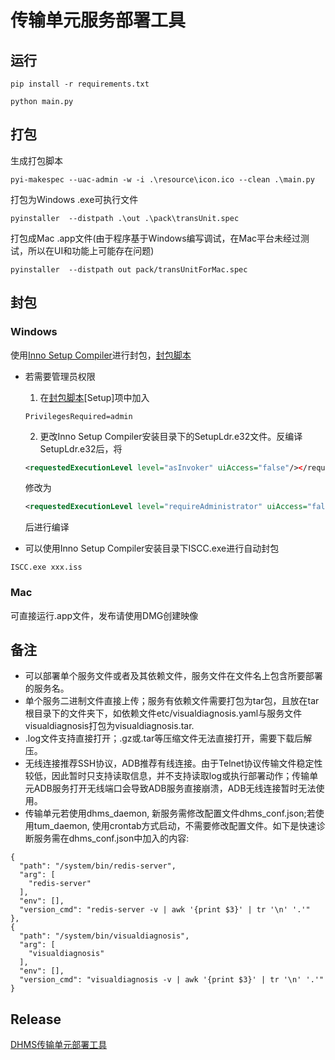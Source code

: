 # 传输单元服务部署工具

## 运行
```
pip install -r requirements.txt
```
```
python main.py
```
## 打包
生成打包脚本
```
pyi-makespec --uac-admin -w -i .\resource\icon.ico --clean .\main.py
```
打包为Windows .exe可执行文件
```
pyinstaller  --distpath .\out .\pack\transUnit.spec
```
打包成Mac .app文件(由于程序基于Windows编写调试，在Mac平台未经过测试，所以在UI和功能上可能存在问题)
```
pyinstaller  --distpath out pack/transUnitForMac.spec
```
## 封包

### Windows

使用[Inno Setup Compiler](https://jrsoftware.org/isdl.php)进行封包，[封包脚本](/pack/封包.iss)

- 若需要管理员权限
 
    1. 在[封包脚本](/pack/封包.iss)[Setup]项中加入
    ```
    PrivilegesRequired=admin
    ```  

    2. 更改Inno Setup Compiler安装目录下的SetupLdr.e32文件。反编译SetupLdr.e32后，将  
    ```xml
    <requestedExecutionLevel level="asInvoker" uiAccess="false"/></requestedPrivileges>
    ```  

	修改为  

    ```xml
   	<requestedExecutionLevel level="requireAdministrator" uiAccess="false"/></requestedPrivileges>
    ```  

    后进行编译

- 可以使用Inno Setup Compiler安装目录下ISCC.exe进行自动封包
```
ISCC.exe xxx.iss
```

### Mac

可直接运行.app文件，发布请使用DMG创建映像

## 备注
- 可以部署单个服务文件或者及其依赖文件，服务文件在文件名上包含所要部署的服务名。
- 单个服务二进制文件直接上传；服务有依赖文件需要打包为tar包，且放在tar根目录下的文件夹下，如依赖文件etc/visualdiagnosis.yaml与服务文件visualdiagnosis打包为visualdiagnosis.tar.
- .log文件支持直接打开；.gz或.tar等压缩文件无法直接打开，需要下载后解压。
- 无线连接推荐SSH协议，ADB推荐有线连接。由于Telnet协议传输文件稳定性较低，因此暂时只支持读取信息，并不支持读取log或执行部署动作；传输单元ADB服务打开无线端口会导致ADB服务直接崩溃，ADB无线连接暂时无法使用。
- 传输单元若使用dhms_daemon, 新服务需修改配置文件dhms_conf.json;若使用tum_daemon, 使用crontab方式启动，不需要修改配置文件。如下是快速诊断服务需在dhms_conf.json中加入的内容:
```
{
  "path": "/system/bin/redis-server",
  "arg": [
    "redis-server"
  ],
  "env": [],
  "version_cmd": "redis-server -v | awk '{print $3}' | tr '\n' '.'"
},
{
  "path": "/system/bin/visualdiagnosis",
  "arg": [
    "visualdiagnosis"
  ],
  "env": [],
  "version_cmd": "visualdiagnosis -v | awk '{print $3}' | tr '\n' '.'"
}
```

## Release
[DHMS传输单元部署工具](http://192.168.1.100/download/DHMS_TransUnit/)